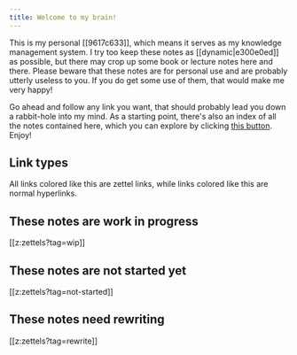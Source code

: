 ```yaml
---
title: Welcome to my brain!
---
```


This is my personal [[9617c633]], which means it serves as my knowledge management system. I try too keep these notes as [[dynamic|e300e0ed]] as possible, but there may crop up some book or lecture notes here and there. Please beware that these notes are for personal use and are probably utterly useless to you. If you do get some use of them, that would make me very happy!

Go ahead and follow any link you want, that should probably lead you down a rabbit-hole into my mind. As a starting point, there's also an index of all the notes contained here, which you can explore by clicking [this button](https://www.kmaasrud.com/z/impulse). Enjoy!

## Link types

All links colored like <span class="zettel-link-container"><span class="zettel-link"><a style="text-decoration: none;">this</a></span></span> are zettel links, while links colored like <a style="text-decoration: none;">this</a> are normal hyperlinks.

## These notes are work in progress

[[z:zettels?tag=wip]]

## These notes are not started yet

[[z:zettels?tag=not-started]]

## These notes need rewriting

[[z:zettels?tag=rewrite]]
